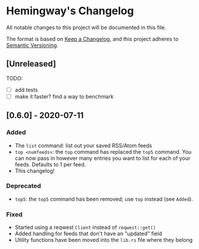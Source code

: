# Hemingway's Changelog

All notable changes to this project will be documented in this file.

The format is based on [Keep a Changelog](https://keepachangelog.com/en/1.0.0/),
and this project adheres to [Semantic Versioning](https://semver.org/spec/v2.0.0.html).

## [Unreleased]

TODO:

-   [ ] add tests
-   [ ] make it faster? find a way to benchmark

## [0.6.0] - 2020-07-11

### Added

-   The `list` command: list out your saved RSS/Atom feeds
-   `top <numfeeds>`: the `top` command has replaced the `top5` command. You can now pass in however many entries you want to list for each of your feeds. Defaults to 1 per feed.
-   This changelog!

### Deprecated

-   `top5`: the `top5` command has been removed; use `top` instead (see `Added`).

### Fixed

-   Started using a reqwest `Client` instead of `reqwest::get()`
-   Added handling for feeds that don't have an "updated" field
-   Utility functions have been moved into the `lib.rs` file where they belong
